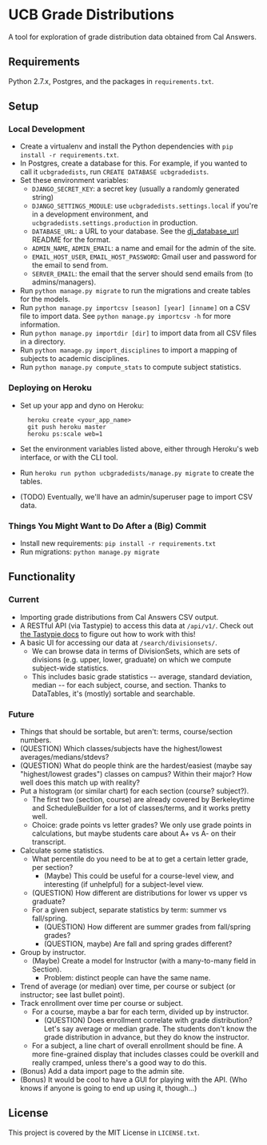 # UCB Grade Distributions

A tool for exploration of grade distribution data obtained from Cal Answers.

## Requirements

Python 2.7.x, Postgres, and the packages in `requirements.txt`.

## Setup

### Local Development

* Create a virtualenv and install the Python dependencies with `pip install -r requirements.txt`.
* In Postgres, create a database for this. For example, if you wanted to call it `ucbgradedists`, run `CREATE DATABASE ucbgradedists`.
* Set these environment variables:
  * `DJANGO_SECRET_KEY`: a secret key (usually a randomly generated string)
  * `DJANGO_SETTINGS_MODULE`: use `ucbgradedists.settings.local` if you're in a development environment, and `ucbgradedists.settings.production` in production.
  * `DATABASE_URL`: a URL to your database. See the [dj_database_url](https://github.com/kennethreitz/dj-database-url) README for the format.
  * `ADMIN_NAME`, `ADMIN_EMAIL`: a name and email for the admin of the site.
  * `EMAIL_HOST_USER`, `EMAIL_HOST_PASSWORD`: Gmail user and password for the email to send from.
  * `SERVER_EMAIL`: the email that the server should send emails from (to admins/managers).
* Run `python manage.py migrate` to run the migrations and create tables for the models.
* Run `python manage.py importcsv [season] [year] [inname]` on a CSV file to import data. See `python manage.py importcsv -h` for more information.
* Run `python manage.py importdir [dir]` to import data from all CSV files in a directory.
* Run `python manage.py import_disciplines` to import a mapping of subjects to academic disciplines.
* Run `python manage.py compute_stats` to compute subject statistics.

### Deploying on Heroku

* Set up your app and dyno on Heroku:

        heroku create <your_app_name>
        git push heroku master
        heroku ps:scale web=1

* Set the environment variables listed above, either through Heroku's web interface, or with the CLI tool.
* Run `heroku run python ucbgradedists/manage.py migrate` to create the tables.
* (TODO) Eventually, we'll have an admin/superuser page to import CSV data.

### Things You Might Want to Do After a (Big) Commit

* Install new requirements: `pip install -r requirements.txt`
* Run migrations: `python manage.py migrate`

## Functionality

### Current

* Importing grade distributions from Cal Answers CSV output.
* A RESTful API (via Tastypie) to access this data at `/api/v1/`. Check out [the Tastypie docs](http://django-tastypie.readthedocs.org/en/latest/) to figure out how to work with this!
* A basic UI for accessing our data at `/search/divisionsets/`.
  * We can browse data in terms of DivisionSets, which are sets of divisions (e.g. upper, lower, graduate) on which we compute subject-wide statistics.
  * This includes basic grade statistics -- average, standard deviation, median -- for each subject, course, and section. Thanks to DataTables, it's (mostly) sortable and searchable.

### Future

* Things that should be sortable, but aren't: terms, course/section numbers.
* (QUESTION) Which classes/subjects have the highest/lowest averages/medians/stdevs?
* (QUESTION) What do people think are the hardest/easiest (maybe say "highest/lowest grades") classes on campus? Within their major? How well does this match up with reality?
* Put a histogram (or similar chart) for each section (course? subject?).
  * The first two (section, course) are already covered by Berkeleytime and ScheduleBuilder for a lot of classes/terms, and it works pretty well.
  * Choice: grade points vs letter grades? We only use grade points in calculations, but maybe students care about A+ vs A- on their transcript.
* Calculate some statistics.
  * What percentile do you need to be at to get a certain letter grade, per section?
    * (Maybe) This could be useful for a course-level view, and interesting (if unhelpful) for a subject-level view.
  * (QUESTION) How different are distributions for lower vs upper vs graduate?
  * For a given subject, separate statistics by term: summer vs fall/spring.
    * (QUESTION) How different are summer grades from fall/spring grades?
    * (QUESTION, maybe) Are fall and spring grades different?
* Group by instructor.
  * (Maybe) Create a model for Instructor (with a many-to-many field in Section).
    * Problem: distinct people can have the same name.
* Trend of average (or median) over time, per course or subject (or instructor; see last bullet point).
* Track enrollment over time per course or subject.
  * For a course, maybe a bar for each term, divided up by instructor.
    * (QUESTION) Does enrollment correlate with grade distribution? Let's say average or median grade. The students don't know the grade distribution in advance, but they do know the instructor.
  * For a subject, a line chart of overall enrollment should be fine. A more fine-grained display that includes classes could be overkill and really cramped, unless there's a good way to do this.
* (Bonus) Add a data import page to the admin site.
* (Bonus) It would be cool to have a GUI for playing with the API. (Who knows if anyone is going to end up using it, though...)

## License

This project is covered by the MIT License in `LICENSE.txt`.
